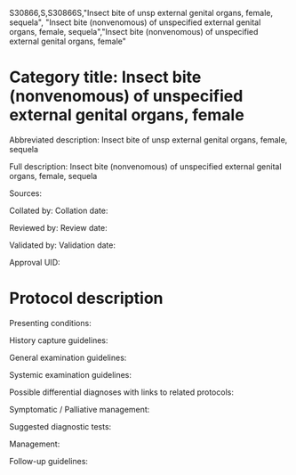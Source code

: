 S30866,S,S30866S,"Insect bite of unsp external genital organs, female, sequela", "Insect bite (nonvenomous) of unspecified external genital organs, female, sequela","Insect bite (nonvenomous) of unspecified external genital organs, female"
# Category title: Insect bite (nonvenomous) of unspecified external genital organs, female

Abbreviated description: Insect bite of unsp external genital organs, female, sequela

Full description: Insect bite (nonvenomous) of unspecified external genital organs, female, sequela

Sources:

Collated by:
Collation date:

Reviewed by:
Review date:

Validated by:
Validation date:

Approval UID:

# Protocol description

Presenting conditions:

History capture guidelines:

General examination guidelines:

Systemic examination guidelines:

Possible differential diagnoses with links to related protocols:

Symptomatic / Palliative management:

Suggested diagnostic tests:

Management:

Follow-up guidelines:
